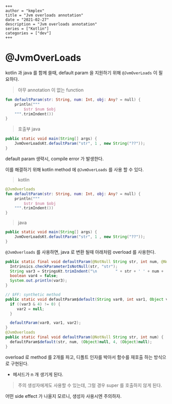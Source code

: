 ```
+++ 
author = "kmplex" 
title = "Jvm overloads annotation" 
date = "2021-02-27" 
description = "Jvm overloads annotation"  
series = ["Kotlin"] 
categories = ["dev"] 
+++
```

# @JvmOverLoads

kotlin 과 java 를 함께 쓸때, default param 을 지원하기 위해 `@JvmOverLoads` 이 필요하다.

> 아무 annotation 이 없는 function 

```kotlin
fun defaultParam(str: String, num: Int, obj: Any? = null) {
    println("""
        $str $num $obj 
    """.trimIndent())
}
```

> 호출부 java

```java
public static void main(String[] args) {
    JvmOverLoadsKt.defaultParam("str", 1 , new String("??"));
}
```

default param 생략시, compile error 가 발생한다.

이를 해결하기 위해 kotlin method 에 `@JvmOverLoads` 를 사용 할 수 있다.

> kotlin

```kotlin
@JvmOverloads
fun defaultParam(str: String, num: Int, obj: Any? = null) {
    println("""
        $str $num $obj 
    """.trimIndent())
}
```

> java

```java
public static void main(String[] args) {
    JvmOverLoadsKt.defaultParam("str", 1 , new String("??"));
}
```


`@JvmOverloads` 를 사용하면, java 로 변환 될때 아래처럼 overload 를 사용한다.

```java
public static final void defaultParam(@NotNull String str, int num, @Nullable Object obj) {
  Intrinsics.checkParameterIsNotNull(str, "str");
  String var3 = StringsKt.trimIndent("\n        " + str + ' ' + num + ' ' + obj + " \n    ");
  boolean var4 = false;
  System.out.println(var3);
}

// $FF: synthetic method
public static void defaultParam$default(String var0, int var1, Object var2, int var3, Object var4) {
  if ((var3 & 4) != 0) {
     var2 = null;
  }

  defaultParam(var0, var1, var2);
}
@JvmOverloads
public static final void defaultParam(@NotNull String str, int num) {
  defaultParam$default(str, num, (Object)null, 4, (Object)null);
}
```

overload 로 method 를 2개를 파고, 디폴트 인자를 박아서 함수를 재호출 하는 방식으로 구현된다.

* 메서드가 n 개 생기게 된다.

> 주의 생성자에게도 사용할 수 있는데, 그럴 경우 super 를 호출하지 않게 된다. 

어떤 side effect 가 나올지 모르니, 생성자 사용시엔 주의하자.




